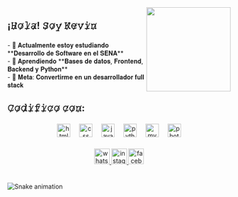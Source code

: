 <img align="right" height="190" src="https://wallpapers.com/images/hd/funny-discord-profile-pictures-atu6rn7y5p5rnjea.jpg"  />

###

<h2 align="left">¡𝙷̷𝚘̷𝚕̷𝚊̷! 𝚂̷𝚘̷𝚢̷ 𝙺̷𝚎̷𝚟̷𝚒̷𝚗̷</h2>

###

<p align="left">- 🔭 𝐀𝐜𝐭𝐮𝐚𝐥𝐦𝐞𝐧𝐭𝐞 𝐞𝐬𝐭𝐨𝐲 𝐞𝐬𝐭𝐮𝐝𝐢𝐚𝐧𝐝𝐨 **𝐃𝐞𝐬𝐚𝐫𝐫𝐨𝐥𝐥𝐨 𝐝𝐞 𝐒𝐨𝐟𝐭𝐰𝐚𝐫𝐞 𝐞𝐧 𝐞𝐥 𝐒𝐄𝐍𝐀**  <br>- 🌱 𝐀𝐩𝐫𝐞𝐧𝐝𝐢𝐞𝐧𝐝𝐨 **𝐁𝐚𝐬𝐞𝐬 𝐝𝐞 𝐝𝐚𝐭𝐨𝐬, 𝐅𝐫𝐨𝐧𝐭𝐞𝐧𝐝, 𝐁𝐚𝐜𝐤𝐞𝐧𝐝 𝐲 𝐏𝐲𝐭𝐡𝐨𝐧**  <br>- 🎯 𝐌𝐞𝐭𝐚: 𝐂𝐨𝐧𝐯𝐞𝐫𝐭𝐢𝐫𝐦𝐞 𝐞𝐧 𝐮𝐧 𝐝𝐞𝐬𝐚𝐫𝐫𝐨𝐥𝐥𝐚𝐝𝐨𝐫 𝐟𝐮𝐥𝐥 𝐬𝐭𝐚𝐜𝐤</p>

###

<h2 align="left">𝙲̷𝚘̷𝚍̷𝚒̷𝚏̷𝚒̷𝚌̷𝚘̷ 𝚌̷𝚘̷𝚗̷:</h2>

###

<div align="center">
  <img src="https://cdn.jsdelivr.net/gh/devicons/devicon/icons/html5/html5-original.svg" height="30" alt="html5 logo"  />
  <img width="12" />
  <img src="https://cdn.jsdelivr.net/gh/devicons/devicon/icons/css3/css3-original.svg" height="30" alt="css logo"  />
  <img width="12" />
  <img src="https://cdn.jsdelivr.net/gh/devicons/devicon/icons/javascript/javascript-original.svg" height="30" alt="javascript logo"  />
  <img width="12" />
  <img src="https://cdn.jsdelivr.net/gh/devicons/devicon/icons/python/python-original.svg" height="30" alt="python logo"  />
  <img width="12" />
  <img src="https://cdn.jsdelivr.net/gh/devicons/devicon/icons/mysql/mysql-original.svg" height="30" alt="mysql logo"  />
  <img width="12" />
  <img src="https://cdn.jsdelivr.net/gh/devicons/devicon/icons/photoshop/photoshop-plain.svg" height="30" alt="photoshop logo"  />
</div>

###

<div align="center">
  <a href="https://wa.link/uo8ic3" target="_blank">
    <img src="https://img.shields.io/static/v1?message=Whatsapp&logo=whatsapp&label=&color=25D366&logoColor=white&labelColor=&style=for-the-badge" height="35" alt="whatsapp logo"  />
  </a>
  <a href="https://www.instagram.com/kevin.montr/" target="_blank">
    <img src="https://img.shields.io/static/v1?message=Instagram&logo=instagram&label=&color=E4405F&logoColor=white&labelColor=&style=for-the-badge" height="35" alt="instagram logo"  />
  </a>
  <a href="https://web.facebook.com/kevin.montealegre.86504/" target="_blank">
    <img src="https://img.shields.io/static/v1?message=Facebook&logo=facebook&label=&color=1877F2&logoColor=white&labelColor=&style=for-the-badge" height="35" alt="facebook logo"  />
  </a>
</div>

###

<br clear="both">

<img src="https://raw.githubusercontent.com/GODkevin2006/GODkevin2006/output/snake.svg" alt="Snake animation" />

###